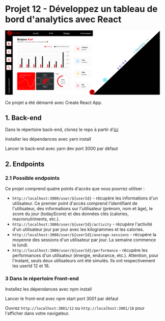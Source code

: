# Projet 12 - Développez un tableau de bord d'analytics avec React

![sportsee](./public/sportsee4.png)

Ce projet a été démarré avec Create React App.

## 1. Back-end

Dans le répertoire back-end, clonez le repo à partir d'[ici](https://github.com/OpenClassrooms-Student-Center/P9-front-end-dashboard)

Installer les dépendances avec yarn install

Lancer le back-end avec yarn dev port 3000 par défaut

## 2. Endpoints

### 2.1 Possible endpoints

Ce projet comprend quatre points d'accès que vous pourrez utiliser :

- `http://localhost:3000/user/${userId}` - récupère les informations d'un utilisateur. Ce premier point d'accès comprend l'identifiant de l'utilisateur, des informations sur l'utilisateur (prénom, nom et âge), le score du jour (todayScore) et des données clés (calories, macronutriments, etc.).
- `http://localhost:3000/user/${userId}/activity` - récupère l'activité d'un utilisateur jour par jour avec les kilogrammes et les calories.
- `http://localhost:3000/user/${userId}/average-sessions` - récupère la moyenne des sessions d'un utilisateur par jour. La semaine commence le lundi.
- `http://localhost:3000/user/${userId}/performance` - récupère les performances d'un utilisateur (énergie, endurance, etc.). Attention, pour l'instant, seuls deux utilisateurs ont été simulés. Ils ont respectivement les userId 12 et 18.

### 3 Dans le répertoire Front-end

Installez les dépendances avec npm install

Lancer le front-end avec npm start port 3001 par défaut

Ouvrez `http://localhost:3001/12` ou `http://localhost:3001/18` pour l'afficher dans votre navigateur.
